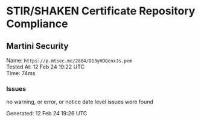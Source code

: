 # STIR/SHAKEN Certificate Repository Compliance

## Martini Security

Name: `https://p.mtsec.me/2884/D13yHDQcnxJs.pem`\
Tested At: 12 Feb 24 19:22 UTC\
Time: 74ms

### Issues

no warning, or error, or notice date level issues were found

Generated: 12 Feb 24 19:26 UTC